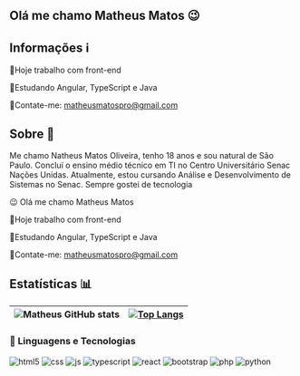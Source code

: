 ## Olá me chamo Matheus Matos 😉

## Informações ℹ️
💼Hoje trabalho com front-end

📗Estudando Angular, TypeScript e Java

📩Contate-me: matheusmatospro@gmail.com

## Sobre 👤
Me chamo Natheus Matos Oliveira, tenho 18 anos e sou natural de São Paulo. Concluí o ensino médio técnico em TI no Centro Universitário Senac Nações Unidas. Atualmente, estou cursando Análise e Desenvolvimento de Sistemas no Senac. Sempre gostei de tecnologia

😉 Olá me chamo Matheus Matos
 
💼Hoje trabalho com front-end

📗Estudando Angular, TypeScript e Java

📩Contate-me: matheusmatospro@gmail.com
 

 
## Estatísticas 📊

| ![Matheus GitHub stats](https://github-readme-stats.vercel.app/api?username=Theuszadaa&show_icons=true&theme=radical) | [![Top Langs](https://github-readme-stats.vercel.app/api/top-langs/?username=Theuszadaa&layout=donut&theme=radical)](https://github.com/Theuszadaa/github-readme-stats) |
|---|---|



 
### 🤖 Linguagens e Tecnologias
 
<div style="display: inline_block">
  <img align="center" alt="html5" src="https://img.shields.io/badge/HTML5-E34F26?style=for-the-badge&logo=html5&logoColor=white" />
  <img align="center" alt="css" src="https://img.shields.io/badge/CSS-239120?&style=for-the-badge&logo=css3&logoColor=white" />
  <img align="center" alt="js" src="https://img.shields.io/badge/JavaScript-F7DF1E?style=for-the-badge&logo=javascript&logoColor=black" />
  <img align="center" alt="typescript" src="https://img.shields.io/badge/TypeScript-007ACC?style=for-the-badge&logo=typescript&logoColor=white" />
  <img align="center" alt="react" src="https://img.shields.io/badge/TypeScript-007ACC?style=for-the-badge&logo=typescript&logoColor=white" />
  <img align="center" alt="bootstrap" src="https://img.shields.io/badge/Bootstrap-563D7C?style=for-the-badge&logo=bootstrap&logoColor=white" />
  <img align="center" alt="php" src="https://img.shields.io/badge/PHP-777BB4?style=for-the-badge&logo=php&logoColor=white" />
  <img align="center" alt="python" src="https://img.shields.io/badge/Python-3776AB?style=for-the-badge&logo=python&logoColor=white" />
 

